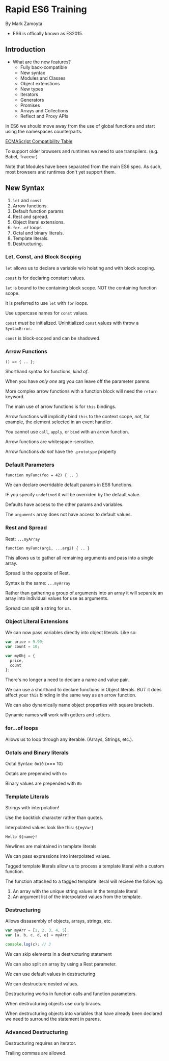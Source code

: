 # Rapid ES6 Training

By Mark Zamoyta

- ES6 is offically known as ES2015.

## Introduction

- What are the new features?
  - Fully back-compatible
  - New syntax
  - Modules and Classes
  - Object extenstions
  - New types
  - Iterators
  - Generators
  - Promises
  - Arrays and Collections
  - Reflect and Proxy APIs

In ES6 we should move away from the use of global functions and start using
the namespaces counterparts.

[ECMAScript Compatibility Table](https://kangax.github.io/compat-table/es6)

To support older browsers and runtimes we need to use transpilers.
(e.g. Babel, Traceur)

Note that Modules have been separated from the main ES6 spec. As such, most
browsers and runtimes don't yet support them.

## New Syntax

1. `let` and `const`
2. Arrow functions.
3. Default function params
4. Rest and spread.
5. Object literal extensions.
6. `for..of` loops
7. Octal and binary literals.
8. Template literals.
9. Destructuring.

### Let, Const, and Block Scoping

`let` allows us to declare a variable w/o hoisting and with block scoping.

`const` is for declaring constant values.

`let` is bound to the containing block scope. NOT the containing function scope.

It is preferred to use `let` with `for` loops.

Use uppercase names for `const` values.

`const` _must_ be initialized. Uninitialized `const` values with throw a
`SyntaxError`.

`const` is block-scoped and can be shadowed.

### Arrow Functions

`() => { .. };`

Shorthand syntax for functions, _kind of_.

When you have _only one_ arg you can leave off the parameter parens.

More complex arrow functions with a function block will need the
`return` keyword.

The main use of arrow functions is for `this` bindings.

Arrow functions will implicitly bind `this` to the context scope, _not_,
for example, the element selected in an event handler.

You cannot use `call`, `apply`, or `bind` with an arrow function.

Arrow functions are whitespace-sensitive.

Arrow functions _do not_ have the `.prototype` property

### Default Parameters

`function myFunc(foo = 42) { .. }`

We can declare overridable default params in ES6 functions.

IF you specify `undefined` it will be overriden by the default value.

Defaults have access to the other params and variables.

The `arguments` array does not have access to default values.

### Rest and Spread

Rest: `...myArray`

`function myFunc(arg1, ...arg2) { .. }`

This allows us to gather all remaining arguments and pass into a single array.

Spread is the opposite of Rest.

Syntax is the same: `...myArray`

Rather than gathering a group of arguments into an array it will separate
an array into individual values for use as arguments.

Spread can split a string for us.

### Object Literal Extensions

We can now pass variables directly into object literals. Like so:

```javascript
var price = 9.99;
var count = 10;

var myObj = {
  price,
  count
};
```

There's no longer a need to declare a name and value pair.

We can use a shorthand to declare functions in Object literals.
_BUT_ it does affect your `this` binding in the same way as an arrow function.

We can also dynamically name object properties with square brackets.

Dynamic names will work with getters and setters.

### for...of loops

Allows us to loop through any iterable.
(Arrays, Strings, etc.).

### Octals and Binary literals

Octal Syntax: `0o10` (=== 10)

Octals are prepended with `0o`

Binary values are prepended with `0b`

### Template Literals

Strings with interpolation!

Use the backtick character rather than quotes.

Interpolated values look like this: `${myVar}`

``Hello ${name}!``

Newlines are maintained in template literals

We can pass expressions into interpolated values.

Tagged template literals allow us to process a template literal with a
custom function.

The function attached to a tagged template literal will recieve the following:

1. An array with the unique string values in the template literal
2. An argument list of the interpolated values from the template.

### Destructuring

Allows dissasembly of objects, arrays, strings, etc.

```javascript
var myArr = [1, 2, 3, 4, 5];
var [a, b, c, d, e] = myArr;

console.log(c); // 3
```

We can skip elements in a destructuring statement

We can also split an array by using a Rest parameter.

We can use default values in destructuring

We can destructure nested values.

Destructuring works in function calls and function parameters.

When destructuring objects use curly braces.

When destructuring objects into variables that have already been declared
we need to surround the statement in parens.

### Advanced Destructuring

Destructuring requires an iterator.

Trailing commas are allowed.
